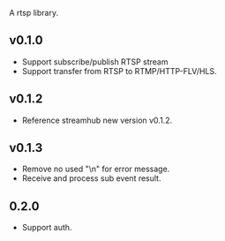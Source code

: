 A rtsp library.
## v0.1.0
- Support subscribe/publish RTSP stream
- Support transfer from RTSP to RTMP/HTTP-FLV/HLS.
## v0.1.2
- Reference streamhub new version v0.1.2.
## v0.1.3
- Remove no used "\n" for error message.
- Receive and process sub event result.
## 0.2.0
- Support auth.

